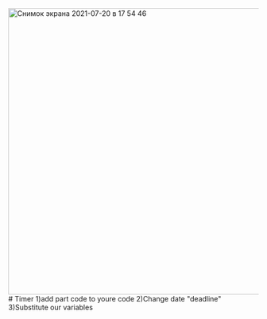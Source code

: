 <img width="576" alt="Снимок экрана 2021-07-20 в 17 54 46" src="https://user-images.githubusercontent.com/64588396/126346721-462e20b6-1ba5-4e37-a68b-ca2d414b6341.png">
# Timer
1)add part code to youre code
2)Change date "deadline"
3)Substitute our variables


